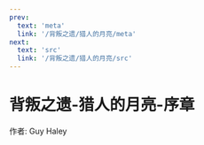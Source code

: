 ```yaml
---
prev:
  text: 'meta'
  link: '/背叛之遗/猎人的月亮/meta'
next:
  text: 'src'
  link: '/背叛之遗/猎人的月亮/src'
---
```


# 背叛之遗-猎人的月亮-序章

作者: Guy Haley
